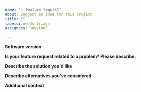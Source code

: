 ```yaml
---
name: "💡 Feature Request"
about: Suggest an idea for this project
title: ""
labels: needs-triage
assignees: RoystonS

---
```


<!--
* Please fill out this template with all the relevant information to help us figure out how to improve the software.
  We appreciate all suggestions!
-->

**Software version**
<!-- Please indicate which version of BetterBravoLights you have. -->

**Is your feature request related to a problem? Please describe.**
<!-- A clear and concise description of what the problem is. Ex. I'm always frustrated when [...] -->

**Describe the solution you'd like**
<!-- A clear and concise description of what you want to happen. -->

**Describe alternatives you've considered**
<!-- A clear and concise description of any alternative solutions or features you've considered. -->

**Additional context**
<!-- Add any other context or screenshots about the feature request here. -->
